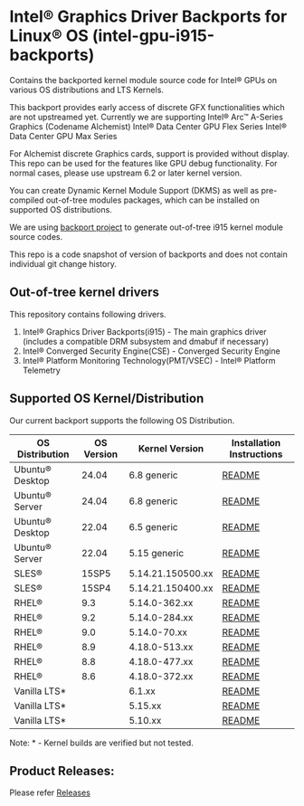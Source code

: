 
# Intel® Graphics Driver Backports for Linux® OS (intel-gpu-i915-backports)

Contains the backported kernel module source code for Intel® GPUs on various OS distributions and LTS Kernels.

This backport provides early access of discrete GFX functionalities which are not upstreamed yet.
Currently we are supporting
	Intel® Arc™ A-Series Graphics (Codename Alchemist)
	Intel® Data Center GPU Flex Series
	Intel® Data Center GPU Max Series

For Alchemist discrete Graphics cards, support is provided without display. This repo can be used for the features like GPU debug functionality. For normal cases, please use upstream 6.2 or later kernel version.

You can create Dynamic Kernel Module Support (DKMS) as well as pre-compiled out-of-tree modules packages, which can be installed on supported OS distributions.

We are using [backport project](https://backports.wiki.kernel.org/index.php/Main_Page) to generate out-of-tree i915 kernel module source codes.

This repo is a code snapshot of version of backports and does not contain individual git change history.

## Out-of-tree kernel drivers
This repository contains following drivers.
1. Intel® Graphics Driver Backports(i915) - The main graphics driver (includes a compatible DRM subsystem and dmabuf if necessary)
2. Intel® Converged Security Engine(CSE) - Converged Security Engine
3. Intel® Platform Monitoring Technology(PMT/VSEC) - Intel® Platform Telemetry

## Supported OS Kernel/Distribution
  Our current backport supports the following OS Distribution.

| OS Distribution | OS Version | Kernel Version  | Installation Instructions |
|---  |---  |---  |--- |
| Ubuntu® Desktop | 24.04 | 6.8 generic | [README](docs/README_ubuntu.md) |
| Ubuntu® Server | 24.04 | 6.8 generic | [README](docs/README_ubuntu.md) |
| Ubuntu® Desktop | 22.04 | 6.5 generic | [README](docs/README_ubuntu.md) |
| Ubuntu® Server | 22.04 | 5.15 generic | [README](docs/README_ubuntu.md) |
| SLES® | 15SP5 |  5.14.21.150500.xx |  [README](docs/README_sles.md) |
| SLES® | 15SP4 |  5.14.21.150400.xx |  [README](docs/README_sles.md) |
| RHEL® | 9.3 |  5.14.0-362.xx |  [README](docs/README_redhat.md) |
| RHEL® | 9.2 |  5.14.0-284.xx |  [README](docs/README_redhat.md) |
| RHEL® | 9.0 |  5.14.0-70.xx |  [README](docs/README_redhat.md) |
| RHEL® | 8.9 |  4.18.0-513.xx |  [README](docs/README_redhat.md) |
| RHEL® | 8.8 |  4.18.0-477.xx |  [README](docs/README_redhat.md) |
| RHEL® | 8.6 |  4.18.0-372.xx |  [README](docs/README_redhat.md) |
| Vanilla LTS* |  |  6.1.xx  | [README](docs/README_vanilla.md) |
| Vanilla LTS* |  |  5.15.xx | [README](docs/README_vanilla.md) |
| Vanilla LTS* |  |  5.10.xx | [README](docs/README_vanilla.md) |

Note: * - Kernel builds are verified but not tested.

## Product Releases:
Please refer [Releases](https://dgpu-docs.intel.com/releases/index.html)
